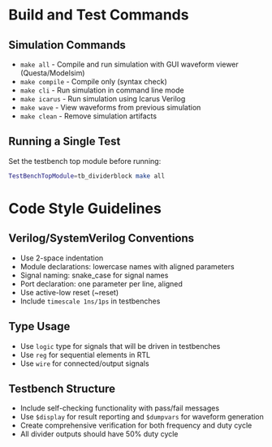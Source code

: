 # Build and Test Commands

## Simulation Commands
- `make all` - Compile and run simulation with GUI waveform viewer (Questa/Modelsim)
- `make compile` - Compile only (syntax check)
- `make cli` - Run simulation in command line mode
- `make icarus` - Run simulation using Icarus Verilog
- `make wave` - View waveforms from previous simulation
- `make clean` - Remove simulation artifacts

## Running a Single Test
Set the testbench top module before running:
```bash
TestBenchTopModule=tb_dividerblock make all
```

# Code Style Guidelines

## Verilog/SystemVerilog Conventions
- Use 2-space indentation
- Module declarations: lowercase names with aligned parameters
- Signal naming: snake_case for signal names
- Port declaration: one parameter per line, aligned
- Use active-low reset (~reset)
- Include `timescale 1ns/1ps` in testbenches

## Type Usage
- Use `logic` type for signals that will be driven in testbenches
- Use `reg` for sequential elements in RTL
- Use `wire` for connected/output signals

## Testbench Structure
- Include self-checking functionality with pass/fail messages
- Use `$display` for result reporting and `$dumpvars` for waveform generation
- Create comprehensive verification for both frequency and duty cycle
- All divider outputs should have 50% duty cycle